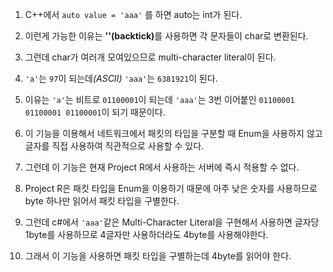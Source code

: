 1. C++에서 ``auto value = 'aaa'`` 를 하면 auto는 int가 된다.
2. 이런게 가능한 이유는 <b>''(backtick)</b>를 사용하면 각 문자들이 char로 변환된다.
3. 그런데 char가 여러개 모여있으므로 multi-character literal이 된다.

4. ``'a'``는 ``97``이 되는데<i>(ASCII)</i> ``'aaa'``는 ``6381921``이 된다.
5. 이유는 ``'a'``는 비트로 ``01100001``이 되는데 ``'aaa'``는 3번 이어붙인 ``01100001 01100001 01100001``이 되기 때문이다.

6. 이 기능을 이용해서 네트워크에서 패킷의 타입을 구분할 때 Enum을 사용하지 않고 글자를 직접 사용하여 직관적으로 사용할 수 있다.
7. 그런데 이 기능은 현재 Project R에서 사용하는 서버에 즉시 적용할 수 없다.<br>  
   
   
8. Project R은 패킷 타입을 Enum을 이용하기 때문에 아주 낮은 숫자를 사용하므로 byte 하나만 읽어서 패킷 타입을 구별한다.
9.  그런데 c#에서 ``'aaa'``같은 Multi-Character Literal을 구현해서 사용하면 글자당 1byte를 사용하므로 4글자만 사용하더라도 4byte를 사용해야한다.
10. 그래서 이 기능을 사용하면 패킷 타입을 구별하는데 4byte를 읽어야 한다.